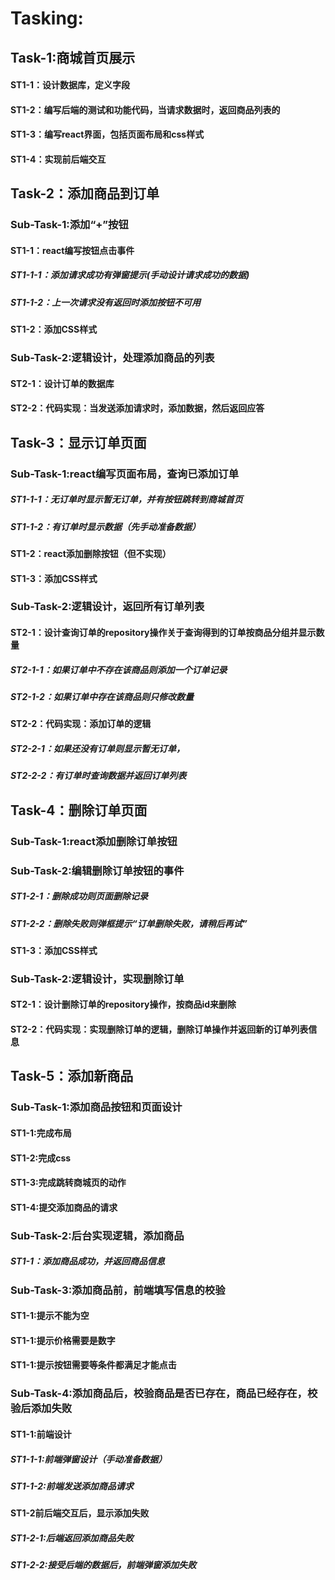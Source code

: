 # Tasking:
## Task-1:商城首页展示
#### ST1-1：设计数据库，定义字段
#### ST1-2：编写后端的测试和功能代码，当请求数据时，返回商品列表的
#### ST1-3：编写react界面，包括页面布局和css样式
#### ST1-4：实现前后端交互


## Task-2：添加商品到订单
### Sub-Task-1:添加“+”按钮
#### ST1-1：react编写按钮点击事件 
##### ST1-1-1：添加请求成功有弹窗提示(手动设计请求成功的数据)
##### ST1-1-2：上一次请求没有返回时添加按钮不可用
#### ST1-2：添加CSS样式
### Sub-Task-2:逻辑设计，处理添加商品的列表
#### ST2-1：设计订单的数据库
#### ST2-2：代码实现：当发送添加请求时，添加数据，然后返回应答

## Task-3：显示订单页面
### Sub-Task-1:react编写页面布局，查询已添加订单
##### ST1-1-1：无订单时显示暂无订单，并有按钮跳转到商城首页
##### ST1-1-2：有订单时显示数据（先手动准备数据）
#### ST1-2：react添加删除按钮（但不实现）
#### ST1-3：添加CSS样式
### Sub-Task-2:逻辑设计，返回所有订单列表
#### ST2-1：设计查询订单的repository操作关于查询得到的订单按商品分组并显示数量
##### ST2-1-1：如果订单中不存在该商品则添加一个订单记录
##### ST2-1-2：如果订单中存在该商品则只修改数量
#### ST2-2：代码实现：添加订单的逻辑
##### ST2-2-1：如果还没有订单则显示暂无订单，
##### ST2-2-2：有订单时查询数据并返回订单列表

## Task-4：删除订单页面
### Sub-Task-1:react添加删除订单按钮
### Sub-Task-2:编辑删除订单按钮的事件
##### ST1-2-1：删除成功则页面删除记录
##### ST1-2-2：删除失败则弹框提示“订单删除失败，请稍后再试”
#### ST1-3：添加CSS样式
### Sub-Task-2:逻辑设计，实现删除订单
#### ST2-1：设计删除订单的repository操作，按商品id来删除
#### ST2-2：代码实现：实现删除订单的逻辑，删除订单操作并返回新的订单列表信息

## Task-5：添加新商品
### Sub-Task-1:添加商品按钮和页面设计
#### ST1-1:完成布局
#### ST1-2:完成css
#### ST1-3:完成跳转商城页的动作
#### ST1-4:提交添加商品的请求
### Sub-Task-2:后台实现逻辑，添加商品
##### ST1-1：添加商品成功，并返回商品信息
### Sub-Task-3:添加商品前，前端填写信息的校验
#### ST1-1:提示不能为空
#### ST1-1:提示价格需要是数字
#### ST1-1:提示按钮需要等条件都满足才能点击
### Sub-Task-4:添加商品后，校验商品是否已存在，商品已经存在，校验后添加失败
#### ST1-1:前端设计
##### ST1-1-1:前端弹窗设计（手动准备数据）
##### ST1-1-2:前端发送添加商品请求
#### ST1-2前后端交互后，显示添加失败
##### ST1-2-1:后端返回添加商品失败
##### ST1-2-2:接受后端的数据后，前端弹窗添加失败


